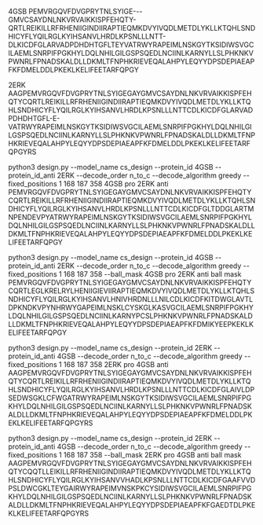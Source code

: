 4GSB
PEMVRGQVFDVGPRYTNLSYIGE---GMVCSAYDNLNKVRVAIKKISPFEHQTY-QRTLREIKILLRFRHENIIGINDIIRAPTIEQMKDVYIVQDLMETDLYKLLKTQHLSNDHICYFLYQILRGLKYIHSANVLHRDLKPSNLLLNTT-DLKICDFGLARVADPDHDHTGFLTEYVATRWYRAPEIMLNSKGYTKSIDIWSVGCILAEMLSNRPIFPGKHYLDQLNHILGILGSPSQEDLNCIINLKARNYLLSLPHKNKVPWNRLFPNADSKALDLLDKMLTFNPHKRIEVEQALAHPYLEQYYDPSDEPIAEAPFKFDMELDDLPKEKLKELIFEETARFQPGY

2ERK
AAGPEMVRGQVFDVGPRYTNLSYIGEGAYGMVCSAYDNLNKVRVAIKKISPFEHQTYCQRTLREIKILLRFRHENIIGINDIIRAPTIEQMKDVYIVQDLMETDLYKLLKTQHLSNDHICYFLYQILRGLKYIHSANVLHRDLKPSNLLLNTTCDLKICDFGLARVADPDHDHTGFL-E-VATRWYRAPEIMLNSKGYTKSIDIWSVGCILAEMLSNRPIFPGKHYLDQLNHILGILGSPSQEDLNCIINLKARNYLLSLPHKNKVPWNRLFPNADSKALDLLDKMLTFNPHKRIEVEQALAHPYLEQYYDPSDEPIAEAPFKFDMELDDLPKEKLKELIFEETARFQPGYRS

python3 design.py --model_name cs_design --protein_id 4GSB --protein_id_anti 2ERK --decode_order n_to_c --decode_algorithm greedy --fixed_positions 1 168 187 358
4GSB pro 2ERK anti
PEMVRGQVFDVGPRYTNLSYIGEGAYGMVCSAYDNLNKVRVAIKKISPFEHQTYCQRTLREIKILLRFRHENIIGINDIIRAPTIEQMKDVYIVQDLMETDLYKLLKTQHLSNDHICYFLYQILRGLKYIHSANVLHRDLKPSNLLLNTTCDLKICDFGLTDDGLARTMNPENDEVPYATRWYRAPEIMLNSKGYTKSIDIWSVGCILAEMLSNRPIFPGKHYLDQLNHILGILGSPSQEDLNCIINLKARNYLLSLPHKNKVPWNRLFPNADSKALDLLDKMLTFNPHKRIEVEQALAHPYLEQYYDPSDEPIAEAPFKFDMELDDLPKEKLKELIFEETARFQPGY

python3 design.py --model_name cs_design --protein_id 4GSB --protein_id_anti 2ERK --decode_order n_to_c --decode_algorithm greedy --fixed_positions 1 168 187 358 --ball_mask
4GSB pro 2ERK anti ball mask
PEMVRGQVFDVGPRYTNLSYIGEGAYGMVCSAYDNLNKVRVAIKKISPFEHQTYCQRTLEGLKRELRYLHENIIGIEVIIRAPTIEQMKDVYIVQDLMETDLYKLLKTQHLSNDHICYFLYQILRGLKYIHSANVLHNIVHRDNLLLNILCDLKICDFKITDWGLAVTLDPKNDKVPYNHRWYGAPEIMLNSKLCYSKGLKASVGCILAEMLSNRPIFPGKHYLDQLNHILGILGSPSQEDLNCIINLKARNYPCSLPHKNKVPWNRLFPNADSKALDLLDKMLTFNPHKRIEVEQALAHPYLEQYYDPSDEPIAEAPFKFDMIKYEEPKEKLKELIFEETARFQPGY

python3 design.py --model_name cs_design --protein_id 2ERK --protein_id_anti 4GSB --decode_order n_to_c --decode_algorithm greedy --fixed_positions 1 168 187 358
2ERK pro 4GSB anti
AAGPEMVRGQVFDVGPRYTNLSYIGEGAYGMVCSAYDNLNKVRVAIKKISPFEHQTYCQRTLREIKILLRFRHENIIGINDIIRAPTIEQMKDVYIVQDLMETDLYKLLKTQHLSNDHICYFLYQILRGLKYIHSANVLHRDLKPSNLLLNTTCDLKICDFGLAIVLDPSEDWSGKLCFWGATRWYRAPEIMLNSKGYTKSIDIWSVGCILAEMLSNRPIFPGKHYLDQLNHILGILGSPSQEDLNCIINLKARNYLLSLPHKNKVPWNRLFPNADSKALDLLDKMLTFNPHKRIEVEQALAHPYLEQYYDPSDEPIAEAPFKFDMELDDLPKEKLKELIFEETARFQPGYRS

python3 design.py --model_name cs_design --protein_id 2ERK --protein_id_anti 4GSB --decode_order n_to_c --decode_algorithm greedy --fixed_positions 1 168 187 358 --ball_mask
2ERK pro 4GSB anti ball mask
AAGPEMVRGQVFDVGPRYTNLSYIGEGAYGMVCSAYDNLNKVRVAIKKISPFEHQTYCQQTLLEIKILLRFRHENIIGINDIIRAPTIEQMKDVYIVQDLMETDLYKLLKTQHLSNDHICYFLYQILRGLKYIHSANVVHADLKPSNLLLNTTCDLKICDFGAAFVVDPSLDWCGKLTEYGAIRWYRAPEIMVNSKPKCYSIDIWSVGCILAEMLSNRPIFPGKHYLDQLNHILGILGSPSQEDLNCIINLKARNYLLSLPHKNKVPWNRLFPNADSKALDLLDKMLTFNPHKRIEVEQALAHPYLEQYYDPSDEPIAEAPFKFGAEDTDLPKEKLKELIFEETARFQPGYRS
